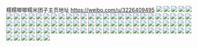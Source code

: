 糯糯唧唧糯米团子主页地址 https://weibo.com/u/3226409495 
![](https://wx4.sinaimg.cn/mw2000/c04f1a17ly1h81hszr9wvj22c03401l0.jpg) 
![](https://wx4.sinaimg.cn/mw2000/c04f1a17ly1h81hswq3bcj22c0341e83.jpg) 
![](https://wx4.sinaimg.cn/mw2000/c04f1a17ly1h81ht3welqj22c0340u0y.jpg) 
![](https://wx4.sinaimg.cn/mw2000/c04f1a17ly1h81hsud987j22c0340npe.jpg) 
![](https://wx4.sinaimg.cn/mw2000/c04f1a17ly1h7wkqo7uluj22c0341hdw.jpg) 
![](https://wx4.sinaimg.cn/mw2000/c04f1a17ly1h7wkqp0g5fj20dw0dwaat.jpg) 
![](https://wx4.sinaimg.cn/mw2000/c04f1a17ly1h7wkqoqeqcj20u00u043v.jpg) 
![](https://wx4.sinaimg.cn/mw2000/c04f1a17ly1h7wkqa9e7jj22c0340npi.jpg) 
![](https://wx4.sinaimg.cn/mw2000/c04f1a17ly1h61wqwoot0j22c03404qp.jpg) 
![](https://wx4.sinaimg.cn/mw2000/c04f1a17ly1h61wqxdzwbj22c03414qp.jpg) 
![](https://wx4.sinaimg.cn/mw2000/c04f1a17ly1h61wqy4gv9j22c03404qp.jpg) 
![](https://wx4.sinaimg.cn/mw2000/c04f1a17ly1h61wqyfe4pj216o1kwtjn.jpg) 
![](https://wx4.sinaimg.cn/mw2000/c04f1a17ly1h4fzg15xn3j22ag2a47wh.jpg) 
![](https://wx4.sinaimg.cn/mw2000/c04f1a17ly1h4fzg0iqu4j22c02c07wh.jpg) 
![](https://wx4.sinaimg.cn/mw2000/c04f1a17ly1h4fzg1wqg0j22c02c0x6p.jpg) 
![](https://wx4.sinaimg.cn/mw2000/c04f1a17ly1h4fzg3c59fj22c02c0u0x.jpg) 
![](https://wx4.sinaimg.cn/mw2000/c04f1a17ly1h3dfveoq5ij227f27fx6p.jpg) 
![](https://wx4.sinaimg.cn/mw2000/c04f1a17ly1h3dfvh6qo2j22c02c01kz.jpg) 
![](https://wx4.sinaimg.cn/mw2000/c04f1a17ly1h3dfvfk4a8j227l27lu0x.jpg) 
![](https://wx4.sinaimg.cn/mw2000/c04f1a17ly1h23hinytpxj20vc0vcn8w.jpg) 
![](https://wx4.sinaimg.cn/mw2000/c04f1a17ly1h23hioftzij20u60r5k14.jpg) 
![](https://wx4.sinaimg.cn/mw2000/c04f1a17ly1h23hinmj0wj20vc0vcgxm.jpg) 
![](https://wx4.sinaimg.cn/mw2000/c04f1a17ly1h23hio6e38j20vc0vck2p.jpg) 
![](https://wx4.sinaimg.cn/mw2000/c04f1a17ly1h23hiondnvj20vc0vcajt.jpg) 
![](https://wx4.sinaimg.cn/mw2000/c04f1a17ly1h23hj1mis7j20vc0vcn8k.jpg) 
![](https://wx4.sinaimg.cn/mw2000/c04f1a17ly1h1bvvmqpp3j22c02c0u0x.jpg) 
![](https://wx4.sinaimg.cn/mw2000/c04f1a17ly1h1bvw2a6lpj22c02c07wi.jpg) 
![](https://wx4.sinaimg.cn/mw2000/c04f1a17ly1h1bvvtd0n7j22c02c07wi.jpg) 
![](https://wx4.sinaimg.cn/mw2000/c04f1a17ly1h1bvvidk1oj22c02c0qv5.jpg) 
![](https://wx4.sinaimg.cn/mw2000/c04f1a17ly1h1bvw9txkdj22c02c0u0y.jpg) 
![](https://wx4.sinaimg.cn/mw2000/c04f1a17ly1h1bvvwpg33j22c02c07wh.jpg) 
![](https://wx4.sinaimg.cn/mw2000/c04f1a17ly1h02zn2625lj20wi0waqgv.jpg) 
![](https://wx4.sinaimg.cn/mw2000/c04f1a17ly1gyx9761zrij21o0280npd.jpg) 
![](https://wx4.sinaimg.cn/mw2000/c04f1a17ly1gyx976f9ksj20vc15sqda.jpg) 
![](https://wx4.sinaimg.cn/mw2000/c04f1a17ly1gyx9777v65j21o0280hdt.jpg) 
![](https://wx4.sinaimg.cn/mw2000/c04f1a17ly1gyx975e81hj22c02c07wh.jpg) 
![](https://wx4.sinaimg.cn/mw2000/c04f1a17ly1gyx9780x1bj22c02c0hdu.jpg) 
![](https://wx4.sinaimg.cn/mw2000/c04f1a17ly1gyx9792b3gj22c02c0e82.jpg) 
![](https://wx4.sinaimg.cn/mw2000/c04f1a17ly1grd5ru3mevj228o28onpe.jpg) 
![](https://wx4.sinaimg.cn/mw2000/c04f1a17ly1grd5rxzyo4j22c02c07wj.jpg) 
![](https://wx4.sinaimg.cn/mw2000/c04f1a17ly1grd5rpnha4j22c02c0hdt.jpg) 
![](https://wx4.sinaimg.cn/mw2000/c04f1a17ly1grd5rzmojfj22c02c0b29.jpg) 
![](https://wx4.sinaimg.cn/mw2000/c04f1a17ly1gq7mfri3h6j20u00u117u.jpg) 
![](https://wx4.sinaimg.cn/mw2000/c04f1a17ly1gq7mfsaw4rj20u00u1k25.jpg) 
![](https://wx4.sinaimg.cn/mw2000/c04f1a17ly1gky205a3ndj21sg1sgkjq.jpg) 
![](https://wx4.sinaimg.cn/mw2000/c04f1a17ly1gky2060b4cj21i61lwal6.jpg) 
![](https://wx4.sinaimg.cn/mw2000/c04f1a17ly1gky200btlpj21o51o54qt.jpg) 
![](https://wx4.sinaimg.cn/mw2000/c04f1a17ly1gky206kjh7j21cc1cc1kx.jpg) 
![](https://wx4.sinaimg.cn/mw2000/c04f1a17ly1gh7oga0c3cj21sg1sghdx.jpg) 
![](https://wx4.sinaimg.cn/mw2000/c04f1a17ly1gequo1xq36j21sg1cce83.jpg) 
![](https://wx4.sinaimg.cn/mw2000/c04f1a17ly1g6f8e87tsyj21sg1sgqv7.jpg) 
![](https://wx4.sinaimg.cn/mw2000/c04f1a17ly1g6f8e41xo3j21sg1sgkjo.jpg) 
![](https://wx4.sinaimg.cn/mw2000/c04f1a17ly1g6f8dz3dttj21zu1zuu0x.jpg) 
![](https://wx4.sinaimg.cn/mw2000/c04f1a17ly1g6f8eh7id5j22c02c04qt.jpg) 
![](https://wx4.sinaimg.cn/mw2000/c04f1a17gy1g22c5ceidkj22c02c0x6q.jpg) 
![](https://wx4.sinaimg.cn/mw2000/c04f1a17gy1g22c5fmsxoj22c02c01ky.jpg) 
![](https://wx4.sinaimg.cn/mw2000/c04f1a17gy1g22c5jhd4sj22c02c0u0y.jpg) 
![](https://wx4.sinaimg.cn/mw2000/c04f1a17gy1g22c524g68j22c02c0u0y.jpg) 
![](https://wx4.sinaimg.cn/mw2000/c04f1a17gy1g22c4ro06dj22c02c0e82.jpg) 
![](https://wx4.sinaimg.cn/mw2000/c04f1a17gy1g22c5832uuj22c02c0kjm.jpg) 
![](https://wx4.sinaimg.cn/mw2000/c04f1a17gy1g22c4x4bf9j22c02c04qr.jpg) 
![](https://wx4.sinaimg.cn/mw2000/c04f1a17gy1g22c4ljwl7j22c02c01ky.jpg) 
![](https://wx4.sinaimg.cn/mw2000/c04f1a17gy1g22c4nkpzmj229q29p7wh.jpg) 
![](https://wx4.sinaimg.cn/mw2000/c04f1a17ly1fxty1kh3dwj22c02c0azu.jpg) 
![](https://wx4.sinaimg.cn/mw2000/c04f1a17ly1fxty1i8g6bj22c02c07uo.jpg) 
![](https://wx4.sinaimg.cn/mw2000/c04f1a17ly1fxty1fn5uwj22c02c01ht.jpg) 
![](https://wx4.sinaimg.cn/mw2000/c04f1a17ly1fxty1m5ox6j22c02c0qr2.jpg) 
![](https://wx4.sinaimg.cn/mw2000/c04f1a17gy1fv1izx0wvsj22c02c0tri.jpg) 
![](https://wx4.sinaimg.cn/mw2000/c04f1a17ly1fun9o1x0eqj21sg1sgkjl.jpg) 
![](https://wx4.sinaimg.cn/mw2000/c04f1a17ly1fun9oa20sij21sg1sgnpd.jpg) 
![](https://wx4.sinaimg.cn/mw2000/c04f1a17ly1fun9nwv3acj21sg1sgkjl.jpg) 
![](https://wx4.sinaimg.cn/mw2000/c04f1a17ly1fun9pfqtwhj21sg1sghdt.jpg) 
![](https://wx4.sinaimg.cn/mw2000/c04f1a17ly1fs1dxnd8ezj22c02c0n7q.jpg) 
![](https://wx4.sinaimg.cn/mw2000/c04f1a17ly1fs1dwvp7ejj22c02c0ala.jpg) 
![](https://wx4.sinaimg.cn/mw2000/c04f1a17ly1fs1dwy3yroj22c02c0aof.jpg) 
![](https://wx4.sinaimg.cn/mw2000/c04f1a17ly1fs1dx07w1fj22c02c0ath.jpg) 
![](https://wx4.sinaimg.cn/mw2000/c04f1a17ly1frmhz6xbvyj229q2bpqv5.jpg) 
![](https://wx4.sinaimg.cn/mw2000/c04f1a17ly1frmhz7o6qtj22c02c0hdt.jpg) 
![](https://wx4.sinaimg.cn/mw2000/c04f1a17ly1frmhz602ayj22c02c0qv5.jpg) 
![](https://wx4.sinaimg.cn/mw2000/c04f1a17ly1frmhz8g8w7j22c02c0kjl.jpg) 
![](https://wx4.sinaimg.cn/mw2000/c04f1a17ly1fplvk0zmqmj22c02c01ky.jpg) 
![](https://wx4.sinaimg.cn/mw2000/c04f1a17ly1fplvk2io29j22c02c0npd.jpg) 
![](https://wx4.sinaimg.cn/mw2000/c04f1a17ly1fplvk4my2dj22c02c0u0x.jpg) 
![](https://wx4.sinaimg.cn/mw2000/c04f1a17ly1fplvk67mmmj22c02c0b29.jpg) 
![](https://wx4.sinaimg.cn/mw2000/c04f1a17ly1fplvk7xtgkj22c02c0e81.jpg) 
![](https://wx4.sinaimg.cn/mw2000/c04f1a17ly1fplvkaer4qj22c02c0qv6.jpg) 
